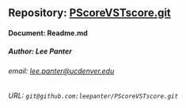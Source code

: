 ## Repository: [PScoreVSTscore.git](git@github.com:leepanter/PScoreVSTscore.git)
#### Document: Readme.md
##### Author: Lee Panter
###### email: lee.panter@ucdenver.edu
###### URL: `git@github.com:leepanter/PScoreVSTscore.git`
